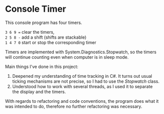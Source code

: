 # Console Timer
This console program has four timers.

```3 6 9 =``` clear the timers,  
```2 5 8 -``` add a shift (shifts are stackable)  
```1 4 7 0``` start or stop the corresponding timer  

Timers are implemented with System.Diagnostics.Stopwatch, so the timers will continue counting even when computer is in sleep mode.

Main things I've done in this project:
1. Deepened my understanding of time tracking in C#. It turns out usual ticking mechanisms are not precise, so I had to use the _Stopwatch_ class.
2. Understood how to work with several threads, as I used it to separate the display and the timers.

With regards to refactoring and code conventions, the program does what it was intended to do, therefore no further refactoring was necessary.
